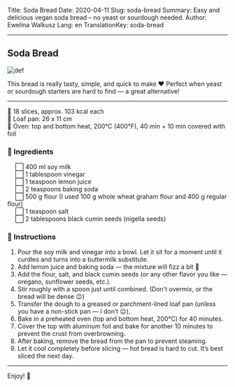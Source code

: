 Title: Soda Bread
Date: 2020-04-11
Slug: soda-bread
Summary: Easy and delicious vegan soda bread – no yeast or sourdough needed.
Author: Ewelina Walkusz
Lang: en
TranslationKey: soda-bread

---

## Soda Bread

![def]

This bread is really tasty, simple, and quick to make ❤ Perfect when yeast or sourdough starters are hard to find — a great alternative!

---

🔹 18 slices, approx. 103 kcal each </br>
🔹 Loaf pan: 26 x 11 cm </br>
🔹 Oven: top and bottom heat, 200°C (400°F), 40 min + 10 min covered with foil

### 🌿 Ingredients

&emsp; ⬜ 400 ml soy milk </br>
&emsp; ⬜ 1 tablespoon vinegar </br>
&emsp; ⬜ 1 teaspoon lemon juice </br>
&emsp; ⬜ 2 teaspoons baking soda </br>
&emsp; ⬜ 500 g flour (I used 100 g whole wheat graham flour and 400 g regular flour) </br>
&emsp; ⬜ 1 teaspoon salt </br>
&emsp; ⬜ 2 tablespoons black cumin seeds (nigella seeds) </br>

### 📝 Instructions

1. Pour the soy milk and vinegar into a bowl. Let it sit for a moment until it curdles and turns into a buttermilk substitute.
2. Add lemon juice and baking soda — the mixture will fizz a bit 🙂
3. Add the flour, salt, and black cumin seeds (or any other flavor you like — oregano, sunflower seeds, etc.).
4. Stir roughly with a spoon just until combined. (Don't overmix, or the bread will be dense 😉)
5. Transfer the dough to a greased or parchment-lined loaf pan (unless you have a non-stick pan — I don’t 😉).
6. Bake in a preheated oven (top and bottom heat, 200°C) for 40 minutes.
7. Cover the top with aluminum foil and bake for another 10 minutes to prevent the crust from overbrowning.
8. After baking, remove the bread from the pan to prevent steaming.
9. Let it cool completely before slicing — hot bread is hard to cut. It’s best sliced the next day.

---

Enjoy! 💙

[def]: static/images/soda_bread.jpg
